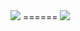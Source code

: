 <img src="https://www.ntalpha.de/joomla/images/fingerweg/BWplus/bwplus_logo.png" />
======
<img src="https://www.ntalpha.de/joomla/images/fingerweg/BWplus/bwplus_logo.png" />
